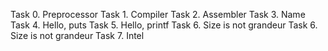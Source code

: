 Task 0. Preprocessor
Task 1. Compiler
Task 2. Assembler
Task 3. Name
Task 4. Hello, puts
Task 5. Hello, printf
Task 6. Size is not grandeur
Task 6. Size is not grandeur
Task 7. Intel
